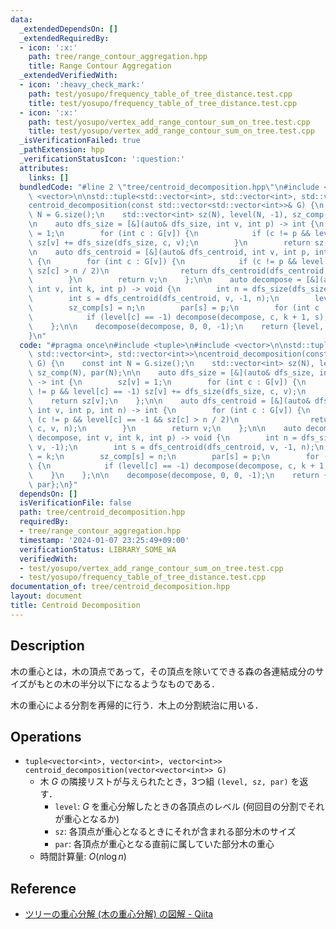 ```yaml
---
data:
  _extendedDependsOn: []
  _extendedRequiredBy:
  - icon: ':x:'
    path: tree/range_contour_aggregation.hpp
    title: Range Contour Aggregation
  _extendedVerifiedWith:
  - icon: ':heavy_check_mark:'
    path: test/yosupo/frequency_table_of_tree_distance.test.cpp
    title: test/yosupo/frequency_table_of_tree_distance.test.cpp
  - icon: ':x:'
    path: test/yosupo/vertex_add_range_contour_sum_on_tree.test.cpp
    title: test/yosupo/vertex_add_range_contour_sum_on_tree.test.cpp
  _isVerificationFailed: true
  _pathExtension: hpp
  _verificationStatusIcon: ':question:'
  attributes:
    links: []
  bundledCode: "#line 2 \"tree/centroid_decomposition.hpp\"\n#include <tuple>\n#include\
    \ <vector>\n\nstd::tuple<std::vector<int>, std::vector<int>, std::vector<int>>\n\
    centroid_decomposition(const std::vector<std::vector<int>>& G) {\n    const int\
    \ N = G.size();\n    std::vector<int> sz(N), level(N, -1), sz_comp(N), par(N);\n\
    \n    auto dfs_size = [&](auto& dfs_size, int v, int p) -> int {\n        sz[v]\
    \ = 1;\n        for (int c : G[v]) {\n            if (c != p && level[c] == -1)\
    \ sz[v] += dfs_size(dfs_size, c, v);\n        }\n        return sz[v];\n    };\n\
    \n    auto dfs_centroid = [&](auto& dfs_centroid, int v, int p, int n) -> int\
    \ {\n        for (int c : G[v]) {\n            if (c != p && level[c] == -1 &&\
    \ sz[c] > n / 2)\n                return dfs_centroid(dfs_centroid, c, v, n);\n\
    \        }\n        return v;\n    };\n\n    auto decompose = [&](auto& decompose,\
    \ int v, int k, int p) -> void {\n        int n = dfs_size(dfs_size, v, -1);\n\
    \        int s = dfs_centroid(dfs_centroid, v, -1, n);\n        level[s] = k;\n\
    \        sz_comp[s] = n;\n        par[s] = p;\n        for (int c : G[s]) {\n\
    \            if (level[c] == -1) decompose(decompose, c, k + 1, s);\n        }\n\
    \    };\n\n    decompose(decompose, 0, 0, -1);\n    return {level, sz_comp, par};\n\
    }\n"
  code: "#pragma once\n#include <tuple>\n#include <vector>\n\nstd::tuple<std::vector<int>,\
    \ std::vector<int>, std::vector<int>>\ncentroid_decomposition(const std::vector<std::vector<int>>&\
    \ G) {\n    const int N = G.size();\n    std::vector<int> sz(N), level(N, -1),\
    \ sz_comp(N), par(N);\n\n    auto dfs_size = [&](auto& dfs_size, int v, int p)\
    \ -> int {\n        sz[v] = 1;\n        for (int c : G[v]) {\n            if (c\
    \ != p && level[c] == -1) sz[v] += dfs_size(dfs_size, c, v);\n        }\n    \
    \    return sz[v];\n    };\n\n    auto dfs_centroid = [&](auto& dfs_centroid,\
    \ int v, int p, int n) -> int {\n        for (int c : G[v]) {\n            if\
    \ (c != p && level[c] == -1 && sz[c] > n / 2)\n                return dfs_centroid(dfs_centroid,\
    \ c, v, n);\n        }\n        return v;\n    };\n\n    auto decompose = [&](auto&\
    \ decompose, int v, int k, int p) -> void {\n        int n = dfs_size(dfs_size,\
    \ v, -1);\n        int s = dfs_centroid(dfs_centroid, v, -1, n);\n        level[s]\
    \ = k;\n        sz_comp[s] = n;\n        par[s] = p;\n        for (int c : G[s])\
    \ {\n            if (level[c] == -1) decompose(decompose, c, k + 1, s);\n    \
    \    }\n    };\n\n    decompose(decompose, 0, 0, -1);\n    return {level, sz_comp,\
    \ par};\n}"
  dependsOn: []
  isVerificationFile: false
  path: tree/centroid_decomposition.hpp
  requiredBy:
  - tree/range_contour_aggregation.hpp
  timestamp: '2024-01-07 23:25:49+09:00'
  verificationStatus: LIBRARY_SOME_WA
  verifiedWith:
  - test/yosupo/vertex_add_range_contour_sum_on_tree.test.cpp
  - test/yosupo/frequency_table_of_tree_distance.test.cpp
documentation_of: tree/centroid_decomposition.hpp
layout: document
title: Centroid Decomposition
---
```


## Description

木の重心とは，木の頂点であって，その頂点を除いてできる森の各連結成分のサイズがもとの木の半分以下になるようなものである．

木の重心による分割を再帰的に行う．木上の分割統治に用いる．

## Operations

- `tuple<vector<int>, vector<int>, vector<int>> centroid_decomposition(vector<vector<int>> G)`
  - 木 $G$ の隣接リストが与えられたとき，3つ組 `(level, sz, par)` を返す．
    - `level`: $G$ を重心分解したときの各頂点のレベル (何回目の分割でそれが重心となるか)
    - `sz`: 各頂点が重心となるときにそれが含まれる部分木のサイズ
    - `par`: 各頂点が重心となる直前に属していた部分木の重心
  - 時間計算量: $O(n\log n)$

## Reference

- [ツリーの重心分解 (木の重心分解) の図解 - Qiita](https://qiita.com/drken/items/4b4c3f1824339b090202)
